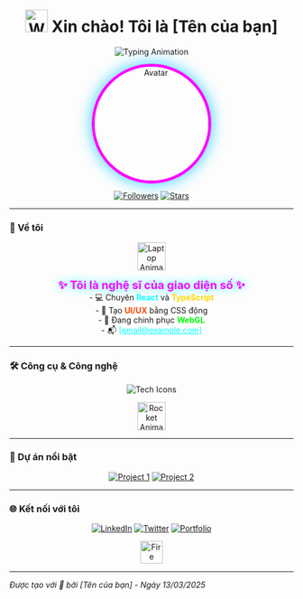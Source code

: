 <h1 align="center">
  <img src="https://raw.githubusercontent.com/Tarikul-Islam-Anik/Animated-Fluent-Emojis/master/Emojis/Hand%20gestures/Waving%20Hand.png" width="40" alt="Wave Animation" />
  Xin chào! Tôi là [Tên của bạn]
</h1>

<p align="center">
  <img src="https://readme-typing-svg.herokuapp.com?font=Space+Mono&size=32&duration=1500&pause=200&color=00FFFF¢er=true&vCenter=true&width=650&lines=Frontend+Maestro;React+Alchemist;UI/UX+Innovator" alt="Typing Animation" />
</p>

<p align="center">
  <img src="[URL-avatar-của-bạn]" width="200" style="border-radius:50%; border: 5px solid #FF00FF; box-shadow: 0 0 25px #00FFFF; animation: pulse 2s infinite;" alt="Avatar" />
</p>

<p align="center">
  <a href="https://github.com/[username-của-bạn]?tab=followers"><img src="https://img.shields.io/github/followers/[username-của-bạn]?style=social&logo=github&color=FF69B4&label=Followers" alt="Followers" /></a>
  <a href="https://github.com/[username-của-bạn]?tab=stars"><img src="https://img.shields.io/github/stars/[username-của-bạn]?style=social&logo=github&color=00FFFF&label=Stars" alt="Stars" /></a>
</p>

<style>
  @keyframes pulse {
    0% { transform: scale(1); box-shadow: 0 0 25px #00FFFF; }
    50% { transform: scale(1.05); box-shadow: 0 0 35px #FF00FF; }
    100% { transform: scale(1); box-shadow: 0 0 25px #00FFFF; }
  }
</style>

---

### 🚀 Về tôi
<p align="center">
  <img src="https://raw.githubusercontent.com/Tarikul-Islam-Anik/Animated-Fluent-Emojis/master/Emojis/Objects/Laptop.png" width="50" alt="Laptop Animation" />
</p>
<p align="center">
  <b style="font-size: 20px; color: #FF00FF; text-shadow: 0 0 15px #00FFFF;">✨ Tôi là nghệ sĩ của giao diện số ✨</b><br>
  - 💻 Chuyên <b style="color: #00FFFF;">React</b> và <b style="color: #FFD700;">TypeScript</b><br>
  - 🎨 Tạo <b style="color: #FF4500;">UI/UX</b> bằng CSS động<br>
  - 🌌 Đang chinh phục <b style="color: #00FF00;">WebGL</b><br>
  - 📬 <a href="mailto:[email@example.com]" style="color: #00FFFF;">[email@example.com]</a>
</p>

---

### 🛠 Công cụ & Công nghệ
<p align="center">
  <img src="https://skillicons.dev/icons?i=html,css,js,react,typescript,tailwind,redux,vite,git,github,figma,vscode&perline=6" alt="Tech Icons" />
</p>
<p align="center">
  <img src="https://raw.githubusercontent.com/Tarikul-Islam-Anik/Animated-Fluent-Emojis/master/Emojis/Objects/Rocket.png" width="50" alt="Rocket Animation" />
</p>

---

### 🌟 Dự án nổi bật
<p align="center">
  <a href="https://github.com/[username-của-bạn]/[tên-dự-án-1]"><img src="https://img.shields.io/badge/[tên-dự-án-1]-FF00FF?style=for-the-badge&logo=github&labelColor=00FFFF" alt="Project 1" /></a>
  <a href="https://github.com/[username-của-bạn]/[tên-dự-án-2]"><img src="https://img.shields.io/badge/[tên-dự-án-2]-00FFFF?style=for-the-badge&logo=github&labelColor=FF00FF" alt="Project 2" /></a>
</p>

---

### 🌐 Kết nối với tôi
<p align="center">
  <a href="https://linkedin.com/in/[linkedin-của-bạn]"><img src="https://img.shields.io/badge/LinkedIn-0077B5?style=social&logo=linkedin&color=00FFFF" alt="LinkedIn" /></a>
  <a href="https://twitter.com/[twitter-của-bạn]"><img src="https://img.shields.io/badge/Twitter-1DA1F2?style=social&logo=twitter&color=FF00FF" alt="Twitter" /></a>
  <a href="https://[portfolio-của-bạn].com"><img src="https://img.shields.io/badge/Portfolio-FF5722?style=social&logo=firefox&color=FFD700" alt="Portfolio" /></a>
</p>
<p align="center">
  <img src="https://raw.githubusercontent.com/Tarikul-Islam-Anik/Animated-Fluent-Emojis/master/Emojis/Travel%20and%20places/Fire.png" width="40" alt="Fire Animation" />
</p>

---

*Được tạo với 💖 bởi [Tên của bạn] - Ngày 13/03/2025*
